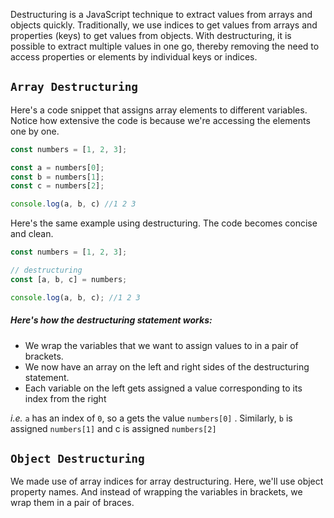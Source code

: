 Destructuring is a JavaScript technique to extract values from arrays and objects quickly. Traditionally, we use indices to get values from arrays and properties (keys) to get values from objects. With destructuring, it is possible to extract multiple values in one go, thereby removing the need to access properties or elements by individual keys or indices.

## `Array Destructuring`

Here's a code snippet that assigns array elements to different variables. Notice how extensive the code is because we're accessing the elements one by one.

```js
const numbers = [1, 2, 3];

const a = numbers[0];
const b = numbers[1];
const c = numbers[2];

console.log(a, b, c) //1 2 3
```

Here's the same example using destructuring. The code becomes concise and clean.

```js
const numbers = [1, 2, 3];

// destructuring
const [a, b, c] = numbers;

console.log(a, b, c); //1 2 3
```

##### Here's how the destructuring statement works:
- We wrap the variables that we want to assign values to in a pair of brackets.
- We now have an array on the left and right sides of the destructuring statement.
- Each variable on the left gets assigned a value corresponding to its index from the right

*i.e.* `a` has an index of `0`, so a gets the value `numbers[0]` . Similarly, `b` is assigned `numbers[1]` and c is assigned `numbers[2]`

## `Object Destructuring`

We made use of array indices for array destructuring. Here, we'll use object property names. And instead of wrapping the variables in brackets, we wrap them in a pair of braces.


